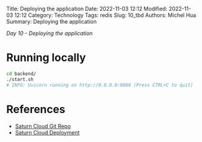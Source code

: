 Title: Deploying the application
Date: 2022-11-03 12:12
Modified: 2022-11-03 12:12
Category: Technology
Tags: redis
Slug: 10_tbd
Authors: Michel Hua
Summary: Deploying the application

_Day 10 - Deploying the application_

# Running locally

```sh
cd backend/
./start.sh
# INFO: Uvicorn running on http://0.0.0.0:8080 (Press CTRL+C to quit)
```

##

# References

- [Saturn Cloud Git Repo](https://saturncloud.io/docs/using-saturn-cloud/gitrepo/)
- [Saturn Cloud Deployment](https://saturncloud.io/docs/using-saturn-cloud/resources/deployments/)